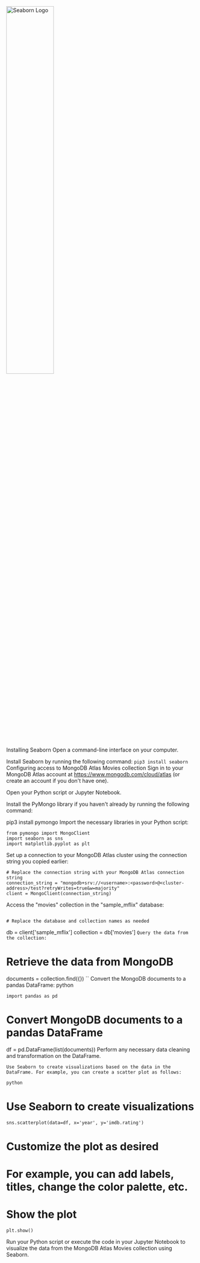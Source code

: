 <img src="https://img.appsious.com/logo/seaborn.jpg" alt="Seaborn Logo" width="50%">

Installing Seaborn
Open a command-line interface on your computer.

Install Seaborn by running the following command:
``
pip3 install seaborn
``
Configuring access to MongoDB Atlas Movies collection
Sign in to your MongoDB Atlas account at https://www.mongodb.com/cloud/atlas (or create an account if you don't have one).

Open your Python script or Jupyter Notebook.

Install the PyMongo library if you haven't already by running the following command:

pip3 install pymongo
Import the necessary libraries in your Python script:
```
from pymongo import MongoClient
import seaborn as sns
import matplotlib.pyplot as plt
```
Set up a connection to your MongoDB Atlas cluster using the connection string you copied earlier:
```
# Replace the connection string with your MongoDB Atlas connection string
connection_string = "mongodb+srv://<username>:<password>@<cluster-address>/test?retryWrites=true&w=majority"
client = MongoClient(connection_string)
```
Access the "movies" collection in the "sample_mflix" database:
```

# Replace the database and collection names as needed
```
db = client['sample_mflix']
collection = db['movies']
``
Query the data from the collection:
``
# Retrieve the data from MongoDB
documents = collection.find({})
``
Convert the MongoDB documents to a pandas DataFrame:
python
```
import pandas as pd
```
# Convert MongoDB documents to a pandas DataFrame
df = pd.DataFrame(list(documents))
Perform any necessary data cleaning and transformation on the DataFrame.
```
Use Seaborn to create visualizations based on the data in the DataFrame. For example, you can create a scatter plot as follows:

python
```
# Use Seaborn to create visualizations
```
sns.scatterplot(data=df, x='year', y='imdb.rating')
```
# Customize the plot as desired
# For example, you can add labels, titles, change the color palette, etc.
# Show the plot
```
plt.show()
```
Run your Python script or execute the code in your Jupyter Notebook to visualize the data from the MongoDB Atlas Movies collection using Seaborn.
